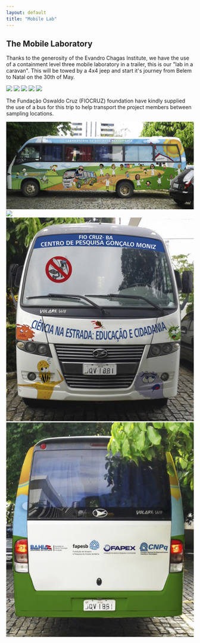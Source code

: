 ```yaml
---
layout: default
title: "Mobile Lab"
---
```


## The Mobile Laboratory 

Thanks to the generosity of the Evandro Chagas Institute, we have the use of a containment level three mobile laboratory in a trailer, this is our "lab in a caravan". This will be towed by a 4x4 jeep and start it's journey from Belem to Natal on the 30th of May.

<img src="images/mobilelab/And. Laboratoìrio - Corte lateral direito.jpg" />
<img src="images/mobilelab/And. Laboratoìrio - Corte lateral esquerdo.jpg" />
<img src="images/mobilelab/And. Laboratoìrio - Cortes frontal e traseiro.jpg" />
<img src="images/mobilelab/And. Laboratoìrio - Planta baixa.jpg" />
<img src="images/mobilelab/And. Laboratoìrio - Vista lateral direita.jpg" />

The Fundação Oswaldo Cruz (FIOCRUZ) foundation have kindly supplied the use of a bus for this
trip to help transport the project members between sampling locations.

<img src="images/mobilelab/onibus1.jpg" />
<img src="images/mobilelab/onibus2.jpg" />
<img src="images/mobilelab/onibus3.jpg" />
<img src="images/mobilelab/onibus4.jpg" />
